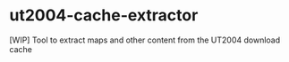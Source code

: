 ut2004-cache-extractor
======================

[WIP] Tool to extract maps and other content from the UT2004 download cache
